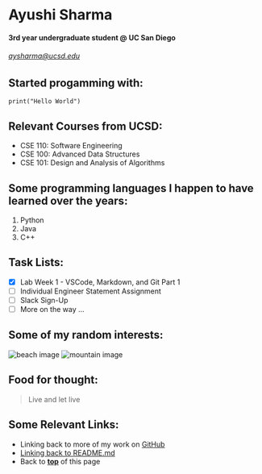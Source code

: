 # Ayushi Sharma
#### 3rd year **undergraduate** student @ UC San Diego
###### *aysharma@ucsd.edu*

## Started progamming with: 
```
print("Hello World")
```

## Relevant Courses from UCSD:
- CSE 110: Software Engineering 
- CSE 100: Advanced Data Structures   
- CSE 101: Design and Analysis of Algorithms  

## Some programming languages I happen to have learned over the years: 
1. Python
2. Java
3. C++

## Task Lists:  
- [x] Lab Week 1 - VSCode, Markdown, and Git Part 1
- [ ] Individual Engineer Statement Assignment
- [ ] Slack Sign-Up
- [ ] More on the way ...

## Some of my random interests: 
![beach image](https://images.unsplash.com/photo-1507525428034-b723cf961d3e?ixid=MnwxMjA3fDB8MHxzZWFyY2h8MXx8dHJvcGljYWwlMjBiZWFjaHxlbnwwfHwwfHw%3D&ixlib=rb-1.2.1&w=1000&q=80)
![mountain image](https://images.unsplash.com/photo-1541800569-95a8b25835f0?ixlib=rb-1.2.1&ixid=MnwxMjA3fDB8MHxleHBsb3JlLWZlZWR8MjB8fHxlbnwwfHx8fA%3D%3D&w=1000&q=80)

## Food for thought: 
> Live and let live 

## Some Relevant Links: 
- Linking back to more of my work on [GitHub](https://github.com/ayushiatsharma)
- [Linking back to README.md](README.md)
- Back to **[top](#ayushi-sharma)** of this page
